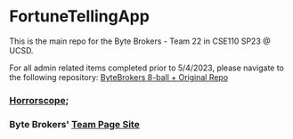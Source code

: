 # FortuneTellingApp
This is the main repo for the Byte Brokers - Team 22 in CSE110 SP23 @ UCSD.

For all admin related items completed prior to 5/4/2023, please navigate to the following repository: [ByteBrokers 8-ball + Original Repo](https://github.com/cse110-sp23-group22/cse110-sp23-group22)

### [Horrorscope](https://cse110-sp23-group22.github.io/FortuneTellingApp/);
### Byte Brokers' [Team Page Site](https://cse110-sp23-group22.github.io/cse110-sp23-group22/)
